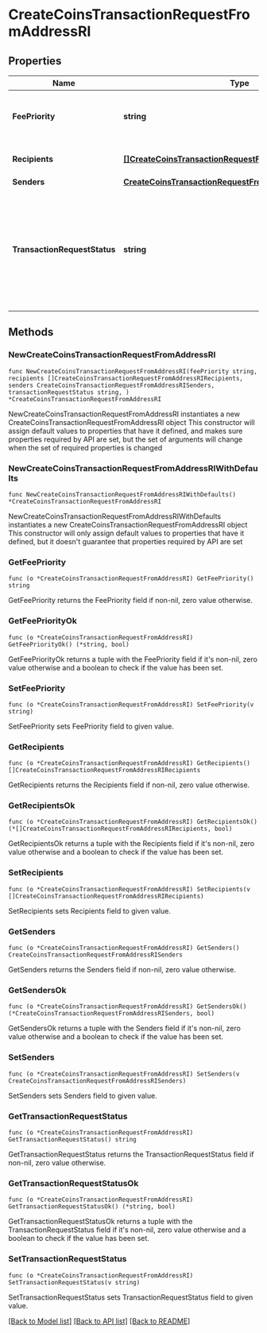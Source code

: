 # CreateCoinsTransactionRequestFromAddressRI

## Properties

Name | Type | Description | Notes
------------ | ------------- | ------------- | -------------
**FeePriority** | **string** | Represents the fee priority of the automation, whether it is \&quot;slow\&quot;, \&quot;standard\&quot; or \&quot;fast\&quot;. | 
**Recipients** | [**[]CreateCoinsTransactionRequestFromAddressRIRecipients**](CreateCoinsTransactionRequestFromAddressRIRecipients.md) | Defines the destination for the transaction, i.e. the recipient(s). | 
**Senders** | [**CreateCoinsTransactionRequestFromAddressRISenders**](CreateCoinsTransactionRequestFromAddressRISenders.md) |  | 
**TransactionRequestStatus** | **string** | Defines the status of the transaction request, e.g. \&quot;created, \&quot;await_approval\&quot;, \&quot;pending\&quot;, \&quot;prepared\&quot;, \&quot;signed\&quot;, \&quot;broadcasted\&quot;, \&quot;success\&quot;, \&quot;failed\&quot;, \&quot;rejected\&quot;, mined\&quot;. | 

## Methods

### NewCreateCoinsTransactionRequestFromAddressRI

`func NewCreateCoinsTransactionRequestFromAddressRI(feePriority string, recipients []CreateCoinsTransactionRequestFromAddressRIRecipients, senders CreateCoinsTransactionRequestFromAddressRISenders, transactionRequestStatus string, ) *CreateCoinsTransactionRequestFromAddressRI`

NewCreateCoinsTransactionRequestFromAddressRI instantiates a new CreateCoinsTransactionRequestFromAddressRI object
This constructor will assign default values to properties that have it defined,
and makes sure properties required by API are set, but the set of arguments
will change when the set of required properties is changed

### NewCreateCoinsTransactionRequestFromAddressRIWithDefaults

`func NewCreateCoinsTransactionRequestFromAddressRIWithDefaults() *CreateCoinsTransactionRequestFromAddressRI`

NewCreateCoinsTransactionRequestFromAddressRIWithDefaults instantiates a new CreateCoinsTransactionRequestFromAddressRI object
This constructor will only assign default values to properties that have it defined,
but it doesn't guarantee that properties required by API are set

### GetFeePriority

`func (o *CreateCoinsTransactionRequestFromAddressRI) GetFeePriority() string`

GetFeePriority returns the FeePriority field if non-nil, zero value otherwise.

### GetFeePriorityOk

`func (o *CreateCoinsTransactionRequestFromAddressRI) GetFeePriorityOk() (*string, bool)`

GetFeePriorityOk returns a tuple with the FeePriority field if it's non-nil, zero value otherwise
and a boolean to check if the value has been set.

### SetFeePriority

`func (o *CreateCoinsTransactionRequestFromAddressRI) SetFeePriority(v string)`

SetFeePriority sets FeePriority field to given value.


### GetRecipients

`func (o *CreateCoinsTransactionRequestFromAddressRI) GetRecipients() []CreateCoinsTransactionRequestFromAddressRIRecipients`

GetRecipients returns the Recipients field if non-nil, zero value otherwise.

### GetRecipientsOk

`func (o *CreateCoinsTransactionRequestFromAddressRI) GetRecipientsOk() (*[]CreateCoinsTransactionRequestFromAddressRIRecipients, bool)`

GetRecipientsOk returns a tuple with the Recipients field if it's non-nil, zero value otherwise
and a boolean to check if the value has been set.

### SetRecipients

`func (o *CreateCoinsTransactionRequestFromAddressRI) SetRecipients(v []CreateCoinsTransactionRequestFromAddressRIRecipients)`

SetRecipients sets Recipients field to given value.


### GetSenders

`func (o *CreateCoinsTransactionRequestFromAddressRI) GetSenders() CreateCoinsTransactionRequestFromAddressRISenders`

GetSenders returns the Senders field if non-nil, zero value otherwise.

### GetSendersOk

`func (o *CreateCoinsTransactionRequestFromAddressRI) GetSendersOk() (*CreateCoinsTransactionRequestFromAddressRISenders, bool)`

GetSendersOk returns a tuple with the Senders field if it's non-nil, zero value otherwise
and a boolean to check if the value has been set.

### SetSenders

`func (o *CreateCoinsTransactionRequestFromAddressRI) SetSenders(v CreateCoinsTransactionRequestFromAddressRISenders)`

SetSenders sets Senders field to given value.


### GetTransactionRequestStatus

`func (o *CreateCoinsTransactionRequestFromAddressRI) GetTransactionRequestStatus() string`

GetTransactionRequestStatus returns the TransactionRequestStatus field if non-nil, zero value otherwise.

### GetTransactionRequestStatusOk

`func (o *CreateCoinsTransactionRequestFromAddressRI) GetTransactionRequestStatusOk() (*string, bool)`

GetTransactionRequestStatusOk returns a tuple with the TransactionRequestStatus field if it's non-nil, zero value otherwise
and a boolean to check if the value has been set.

### SetTransactionRequestStatus

`func (o *CreateCoinsTransactionRequestFromAddressRI) SetTransactionRequestStatus(v string)`

SetTransactionRequestStatus sets TransactionRequestStatus field to given value.



[[Back to Model list]](../README.md#documentation-for-models) [[Back to API list]](../README.md#documentation-for-api-endpoints) [[Back to README]](../README.md)


